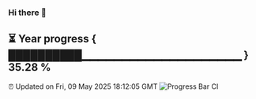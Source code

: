 ### Hi there 👋
⏳ Year progress { ██████████▁▁▁▁▁▁▁▁▁▁▁▁▁▁▁▁▁▁▁▁ } 35.28 %
---
⏰ Updated on Fri, 09 May 2025 18:12:05 GMT
![Progress Bar CI](https://github.com/Moyi321/Moyi321/workflows/Progress%20Bar%20CI/badge.svg)
